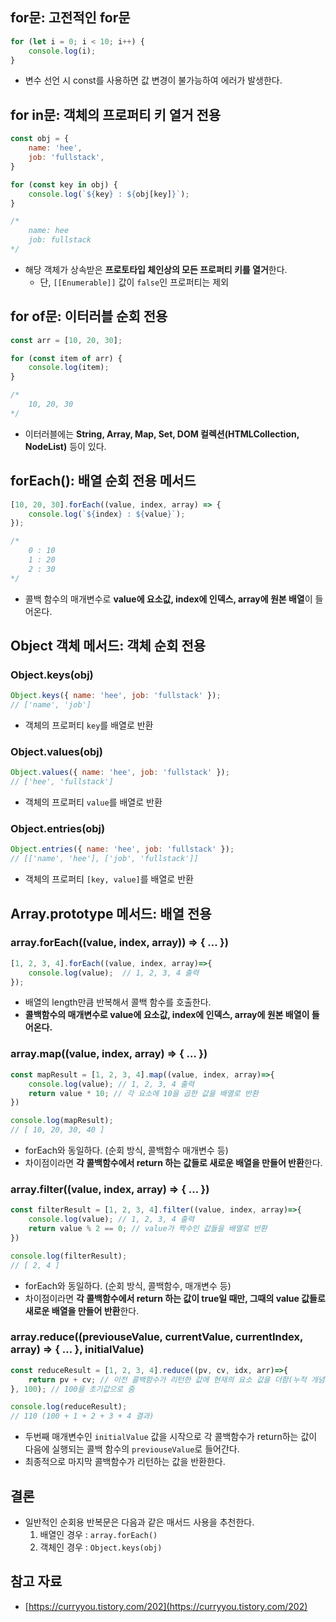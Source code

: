 ## for문: 고전적인 for문

```jsx
for (let i = 0; i < 10; i++) {
	console.log(i);
}
```

- 변수 선언 시 const를 사용하면 값 변경이 불가능하여 에러가 발생한다.

## for in문: 객체의 프로퍼티 키 열거 전용

```jsx
const obj = {
	name: 'hee',
	job: 'fullstack',
}

for (const key in obj) {
	console.log(`${key} : ${obj[key]}`);
}

/*
	name: hee
	job: fullstack
*/
```

- 해당 객체가 상속받은 **프로토타입 체인상의 모든 프로퍼티 키를 열거**한다.
    - 단, `[[Enumerable]]` 값이 `false`인 프로퍼티는 제외

## for of문: 이터러블 순회 전용

```jsx
const arr = [10, 20, 30];

for (const item of arr) {
	console.log(item);
}

/*
	10, 20, 30
*/
```

- 이터러블에는 **String, Array, Map, Set, DOM 컬렉션(HTMLCollection, NodeList)** 등이 있다.

## forEach(): 배열 순회 전용 메서드

```jsx
[10, 20, 30].forEach((value, index, array) => {
	console.log(`${index} : ${value}`);
});

/*
	0 : 10
	1 : 20
	2 : 30
*/
```

- 콜백 함수의 매개변수로 **value에 요소값, index에 인덱스, array에 원본 배열**이 들어온다.

## Object 객체 메서드: 객체 순회 전용

### Object.keys(obj)

```jsx
Object.keys({ name: 'hee', job: 'fullstack' });
// ['name', 'job']
```

- 객체의 프로퍼티 `key`를 배열로 반환

### Object.values(obj)

```jsx
Object.values({ name: 'hee', job: 'fullstack' });
// ['hee', 'fullstack']
```

- 객체의 프로퍼티 `value`를 배열로 반환

### Object.entries(obj)

```jsx
Object.entries({ name: 'hee', job: 'fullstack' });
// [['name', 'hee'], ['job', 'fullstack']]
```

- 객체의 프로퍼티 `[key, value]`를 배열로 반환

## Array.prototype 메서드: 배열 전용

### array.forEach((value, index, array)) ⇒ { … })

```jsx
[1, 2, 3, 4].forEach((value, index, array)=>{
    console.log(value);  // 1, 2, 3, 4 출력
});
```

- 배열의 length만큼 반복해서 콜백 함수를 호출한다.
- **콜백함수의 매개변수로 value에 요소값, index에 인덱스, array에 원본 배열이 들어온다.**

### array.map((value, index, array) ⇒ { … })

```jsx
const mapResult = [1, 2, 3, 4].map((value, index, array)=>{
    console.log(value); // 1, 2, 3, 4 출력
    return value * 10; // 각 요소에 10을 곱한 값을 배열로 반환
})

console.log(mapResult);  
// [ 10, 20, 30, 40 ]
```

- forEach와 동일하다. (순회 방식, 콜백함수 매개변수 등)
- 차이점이라면 **각 콜백함수에서 return 하는 값들로 새로운 배열을 만들어 반환**한다.

### array.filter((value, index, array) ⇒ { … })

```jsx
const filterResult = [1, 2, 3, 4].filter((value, index, array)=>{
    console.log(value); // 1, 2, 3, 4 출력
    return value % 2 == 0; // value가 짝수인 값들을 배열로 반환
})

console.log(filterResult); 
// [ 2, 4 ]
```

- forEach와 동일하다. (순회 방식, 콜백함수, 매개변수 등)
- 차이점이라면 **각 콜백함수에서 return 하는 값이 true일 때만, 그때의 value 값들로 새로운 배열을 만들어 반환**한다.

### array.reduce((previouseValue, currentValue, currentIndex, array) ⇒ { … }, initialValue)

```jsx
const reduceResult = [1, 2, 3, 4].reduce((pv, cv, idx, arr)=>{
    return pv + cv; // 이전 콜백함수가 리턴한 값에 현재의 요소 값을 더함(누적 개념)
}, 100); // 100을 초기값으로 줌

console.log(reduceResult); 
// 110 (100 + 1 + 2 + 3 + 4 결과)
```

- 두번째 매개변수인 `initialValue` 값을 시작으로 각 콜백함수가 return하는 값이 다음에 실행되는 콜백 함수의 `previouseValue`로 들어간다.
- 최종적으로 마지막 콜백함수가 리턴하는 값을 반환한다.

## 결론

- 일반적인 순회용 반복문은 다음과 같은 매서드 사용을 추천한다.
    1. 배열인 경우 : `array.forEach()`
    2. 객체인 경우 : `Object.keys(obj)`

## 참고 자료

- [https://curryyou.tistory.com/202](https://curryyou.tistory.com/202)